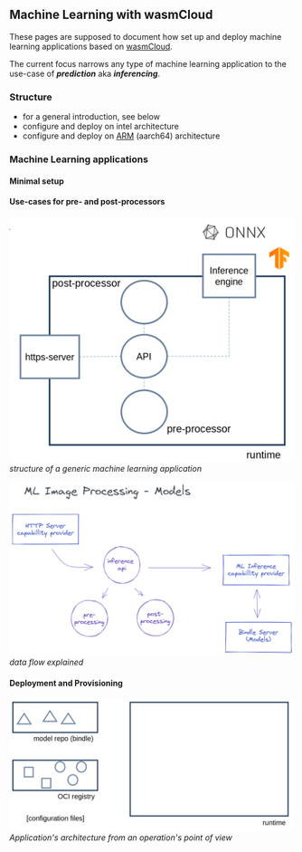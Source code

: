 ## Machine Learning with wasmCloud

These pages are supposed to document how set up and deploy machine learning applications based on [wasmCloud](https://wasmcloud.dev/). 

The current focus narrows any type of machine learning application to the use-case of __*prediction*__ aka __*inferencing*__.

### Structure

* for a general introduction, see below
* configure and deploy on intel architecture
* configure and deploy on [ARM](./arm_architecture.html) (aarch64) architecture

### Machine Learning applications

#### Minimal setup

#### Use-cases for pre- and post-processors

![generic application](images/application.png)
*structure of a generic machine learning application*

![generic application](images/application-excalidraw.png)
*data flow explained*

#### Deployment and Provisioning

![generic application](images/repo-registry-runtime.png)
*Application's architecture from an operation's point of view*
